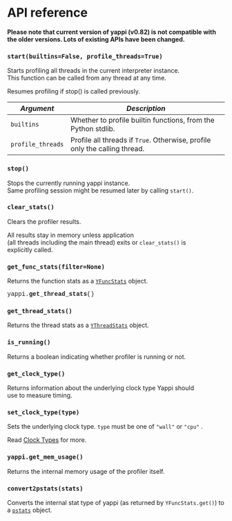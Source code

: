 # API reference

**Please note that current version of yappi (v0.82) is not compatible with the older versions.
Lots of existing APIs have been changed.**


### `start(builtins=False, profile_threads=True)`

Starts profiling all threads in the current interpreter instance. 
This function can be called from any thread at any time. 

Resumes profiling if stop() is called previously.

| *Argument*      | *Description*                                                                         |
|-----------------|---------------------------------------------------------------------------------------|
| `builtins`        | Whether to profile builtin functions, from the Python stdlib.                         |
| `profile_threads` | Profile all threads if `True`. Otherwise, profile only the calling thread.            |

### `stop()`

Stops the currently running yappi instance. 
Same profiling session might be resumed later by calling `start()`.

### `clear_stats()`

Clears the profiler results. 

All results stay in memory unless application (all threads including the main thread) exits or `clear_stats()` is explicitly called.

### `get_func_stats(filter=None)`

Returns the function stats as a [`YFuncStats`](./YFuncStats.md) object.

<font face='Courier New'> yappi.<b>get\_thread\_stats</b>() </font>

### `get_thread_stats()`

Returns the thread stats as a [`YThreadStats`](./YThreadStats.md) object.

### `is_running()`

Returns a boolean indicating whether profiler is running or not.

### `get_clock_type()`

Returns information about the underlying clock type Yappi should use to measure timing.

### `set_clock_type(type)`

Sets the underlying clock type. `type` must be one of `"wall"` or `"cpu"` .

Read [Clock Types](./clock_types.md) for more.

### `yappi.get_mem_usage()`

Returns the internal memory usage of the profiler itself.

### `convert2pstats(stats)`

Converts the internal stat type of yappi (as returned by `YFuncStats.get()`) to a [`pstats`](https://docs.python.org/3/library/profile.html#module-pstats) object.
